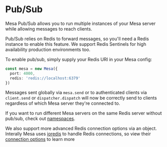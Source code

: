 # Pub/Sub
Mesa Pub/Sub allows you to run multiple instances of your Mesa server while allowing messages to reach clients.

Pub/Sub relies on Redis to forward messages, so you'll need a Redis instance to enable this feature. We support Redis Sentinels for high availability production environments too.

To enable pub/sub, simply supply your Redis URI in your Mesa config:
```ts
const mesa = new Mesa({
  port: 4000,
  redis: 'redis://localhost:6379'
})
```

Messages sent globally via `mesa.send` or to authenticated clients via `client.send` or `dispatcher.dispatch` will now be correctly send to clients regardless of which Mesa server they're connected to.

If you want to run different Mesa servers on the same Redis server without pub/sub, check out [namespaces](./namespaces.md).

We also support more advanced Redis connection options via an object. Interally Mesa uses [ioredis](https://github.com/luin/ioredis) to handle Redis connections, so view their [connection options](https://github.com/luin/ioredis/blob/11e5d810f7076a144ab22cb4848b64d9d3da2254/lib/redis/RedisOptions.ts#L8) to learn more
